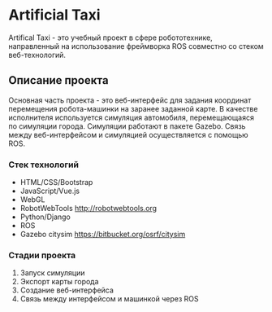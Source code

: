 # Artificial Taxi
Artifical Taxi - это учебный проект в сфере робототехнике, направленный на использование фреймворка ROS совместно со стеком веб-технологий. 

## Описание проекта
Основная часть проекта - это веб-интерфейс для задания координат перемещения робота-машинки на заранее заданной карте. В качестве исполнителя используется симуляция автомобиля, перемещающаяся по симуляции города. Симуляции работают в пакете Gazebo. Связь между веб-интерфейсом и симуляцией осуществляется с помощью ROS.

### Стек технологий
* HTML/CSS/Bootstrap
* JavaScript/Vue.js
* WebGL
* RobotWebTools http://robotwebtools.org
* Python/Django
* ROS
* Gazebo citysim https://bitbucket.org/osrf/citysim

### Стадии проекта
1. Запуск симуляции
2. Экспорт карты города
3. Создание веб-интерфейса
4. Связь между интерфейсом и машинкой через ROS
